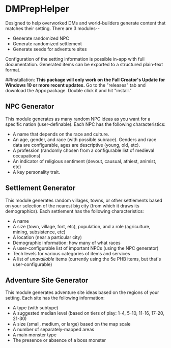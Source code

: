 # DMPrepHelper

Designed to help overworked DMs and world-builders generate content that matches their setting. There are 3 modules--

* Generate randomized NPC
* Generate randomized settlement
* Generate seeds for adventure sites

Configuration of the setting information is possible in-app with full documentation. Generated items can be exported to a structured plain-text format.

##Installation:
**This package will only work on the Fall Creator's Update for Windows 10 or more recent updates.**
Go to the "releases" tab and download the Appx package. Double click it and hit "install."

## NPC Generator
This module generates as many random NPC ideas as you want for a specific nation (user-definable). Each NPC has the following characteristics:

* A name that depends on the race and culture.
* An age, gender, and race (with possible subrace). Genders and race data are configurable, ages are descriptive (young, old, etc).
* A profession (randomly chosen from a configurable list of medieval occupations)
* An indicator of religious sentiment (devout, causual, athiest, animist, etc)
* A key personality trait.

## Settlement Generator
This module generates random villages, towns, or other settlements based on your selection of the nearest big city (from which it draws its demographics).
Each settlement has the following characteristics:

* A name
* A size (town, village, fort, etc), population, and a role (agriculture, mining, subsistence, etc)
* A location (near a particular city)
* Demographic information: how many of what races
* A user-configurable list of important NPCs (using the NPC generator)
* Tech levels for various categories of items and services
* A list of *unavailable* items (currently using the 5e PHB items, but that's user-configurable)

## Adventure Site Generator
This module generates adventure site ideas based on the regions of your setting. Each site has the following information:
* A type (with subtype)
* A suggested median level (based on tiers of play: 1-4, 5-10, 11-16, 17-20, 21-30)
* A size (small, medium, or large) based on the map scale
* A number of separately-mapped areas
* A main monster type
* The presence or absence of a boss monster
